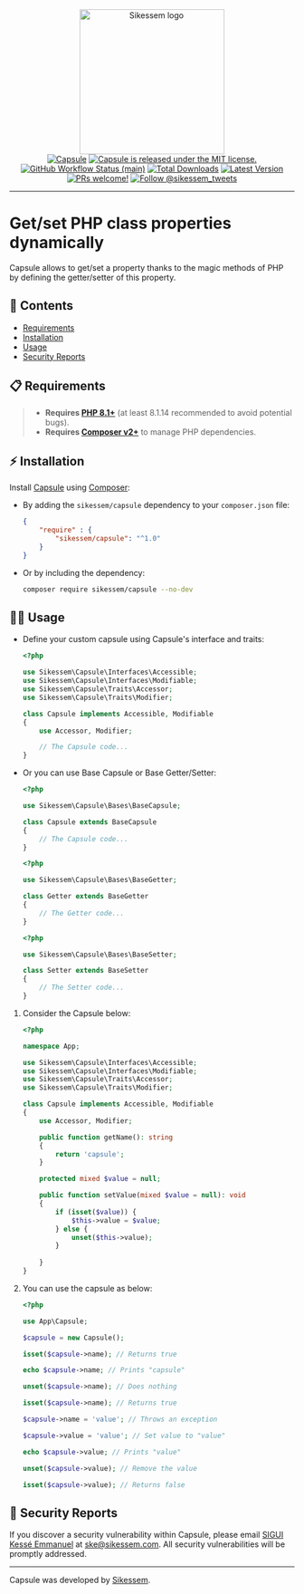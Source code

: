 <div align="center">
    <div><a href="https://sikessem.com/" title="Sikessem"><img src="https://github.com/sikessem/.github/blob/HEAD/sikessem.svg" alt="Sikessem logo" height="256"/></a></div>
    <div>
        <a href="https://github.com/sikessem/capsule"><img alt="Capsule" src="https://img.shields.io/badge/Capsule-enabled-brightgreen.svg?style=flat"/></a>
        <a href="https://github.com/sikessem/capsule/blob/HEAD/LICENSE"><img src="https://img.shields.io/badge/license-MIT-blue.svg" alt="Capsule is released under the MIT license."/></a>
        <a href="https://github.com/sikessem/capsule/actions"><img alt="GitHub Workflow Status (main)" src="https://github.com/sikessem/capsule/workflows/Tests/badge.svg"/></a>
        <a href="https://packagist.org/packages/sikessem/capsule"><img alt="Total Downloads" src="https://img.shields.io/packagist/dt/sikessem/capsule"/></a>
        <a href="https://packagist.org/packages/sikessem/capsule"><img alt="Latest Version" src="https://img.shields.io/packagist/v/sikessem/capsule"/></a>
        <a href="https://github.com/sikessem/.github/blob/HEAD/CONTRIBUTING.md"><img src="https://img.shields.io/badge/PRs-welcome-brightgreen.svg" alt="PRs welcome!"/></a>
        <a href="https://twitter.com/intent/follow?screen_name=sikessem_tweets"><img src="https://img.shields.io/twitter/follow/sikessem_tweets.svg?label=Follow%20@sikessem_tweets" alt="Follow @sikessem_tweets"/></a>
    </div>
</div>

***

# Get/set PHP class properties dynamically

Capsule allows to get/set a property thanks to the magic methods of PHP by defining the getter/setter of this property.

## 🔖 Contents

- [Requirements](#-requirements)
- [Installation](#%EF%B8%8F-installation)
- [Usage](#-usage)
- [Security Reports](#-security-reports)

## 📋 Requirements

> - **Requires [PHP 8.1+](https://php.net/releases/)** (at least 8.1.14 recommended to avoid potential bugs).
> - **Requires [Composer v2+](https://getcomposer.org/)** to manage PHP dependencies.

## ⚡️ Installation

Install [Capsule](https://packagist.org/packages/sikessem/capsule) using [Composer](https://getcomposer.org/):

- By adding the `sikessem/capsule` dependency to your `composer.json` file:

    ```json
    {
        "require" : {
            "sikessem/capsule": "^1.0"
        }
    }
    ```

- Or by including the dependency:

    ```bash
    composer require sikessem/capsule --no-dev
    ```

## 🧑‍💻 Usage

- Define your custom capsule using Capsule's interface and traits:

    ```php
    <?php

    use Sikessem\Capsule\Interfaces\Accessible;
    use Sikessem\Capsule\Interfaces\Modifiable;
    use Sikessem\Capsule\Traits\Accessor;
    use Sikessem\Capsule\Traits\Modifier;

    class Capsule implements Accessible, Modifiable
    {
        use Accessor, Modifier;

        // The Capsule code...
    }
    ```

- Or you can use Base Capsule or Base Getter/Setter:

    ```php
    <?php

    use Sikessem\Capsule\Bases\BaseCapsule;

    class Capsule extends BaseCapsule
    {
        // The Capsule code...
    }
    ```

    ```php
    <?php

    use Sikessem\Capsule\Bases\BaseGetter;

    class Getter extends BaseGetter
    {
        // The Getter code...
    }
    ```

    ```php
    <?php

    use Sikessem\Capsule\Bases\BaseSetter;

    class Setter extends BaseSetter
    {
        // The Setter code...
    }
    ```

1. Consider the Capsule below:

    ```php
    <?php

    namespace App;

    use Sikessem\Capsule\Interfaces\Accessible;
    use Sikessem\Capsule\Interfaces\Modifiable;
    use Sikessem\Capsule\Traits\Accessor;
    use Sikessem\Capsule\Traits\Modifier;

    class Capsule implements Accessible, Modifiable
    {
        use Accessor, Modifier;

        public function getName(): string
        {
            return 'capsule';
        }

        protected mixed $value = null;

        public function setValue(mixed $value = null): void
        {
            if (isset($value)) {
                $this->value = $value;
            } else {
                unset($this->value);
            }
            
        }
    }
    ```

2. You can use the capsule as below:

    ```php
    <?php

    use App\Capsule;

    $capsule = new Capsule();

    isset($capsule->name); // Returns true

    echo $capsule->name; // Prints "capsule"

    unset($capsule->name); // Does nothing

    isset($capsule->name); // Returns true

    $capsule->name = 'value'; // Throws an exception

    $capsule->value = 'value'; // Set value to "value"

    echo $capsule->value; // Prints "value"

    unset($capsule->value); // Remove the value

    isset($capsule->value); // Returns false
    ```

## 🔐 Security Reports

If you discover a security vulnerability within Capsule, please email [SIGUI Kessé Emmanuel](https://github.com/SIGUIKE) at [ske@sikessem.com](mailto:ske@sikessem.com). All security vulnerabilities will be promptly addressed.

***

Capsule was developed by [Sikessem](https://sikessem.com).
